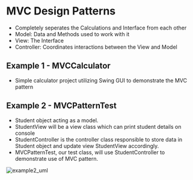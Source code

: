 # MVC Design Patterns
- Completely seperates the Calculations and Interface from each other
- Model: Data and Methods used to work with it
- View: The Interface
- Controller: Coordinates interactions between the View and Model

## Example 1 - MVCCalculator
  - Simple calculator project utilizing Swing GUI to demonstrate the MVC pattern
    
## Example 2 - MVCPatternTest
  - Student object acting as a model.
  - StudentView will be a view class which can print student details on console
  - StudentController is the controller class responsible to store data in Student object and update view StudentView accordingly.
  - MVCPatternTest, our test class, will use StudentController to demonstrate use of MVC pattern.
      
  ![example2_uml](https://user-images.githubusercontent.com/16873263/27895028-89f20786-61c4-11e7-9306-c3a6c2eb24c4.jpg)
